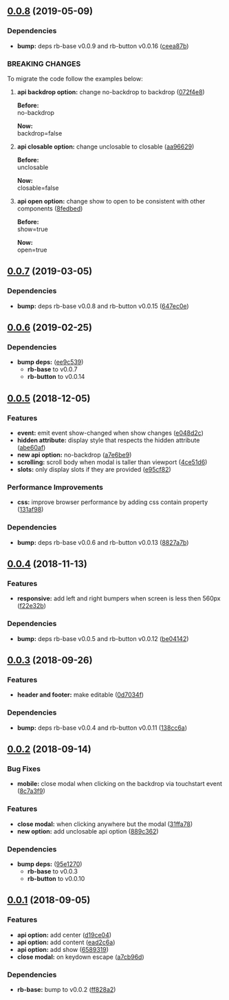 ## [0.0.8](https://github.com/rapid-build-ui/rb-modal/compare/v0.0.7...v0.0.8) (2019-05-09)


### Dependencies

* **bump:** deps rb-base v0.0.9 and rb-button v0.0.16 ([ceea87b](https://github.com/rapid-build-ui/rb-modal/commit/ceea87b))


### BREAKING CHANGES

To migrate the code follow the examples below:

1. **api backdrop option:** change no-backdrop to backdrop ([072f4e8](https://github.com/rapid-build-ui/rb-modal/commit/072f4e8))

	**Before:**  
	no-backdrop

	**Now:**  
	backdrop=false

2. **api closable option:** change unclosable to closable ([aa96629](https://github.com/rapid-build-ui/rb-modal/commit/aa96629))

	**Before:**  
	unclosable

	**Now:**  
	closable=false

3. **api open option:** change show to open to be consistent with other components ([8fedbed](https://github.com/rapid-build-ui/rb-modal/commit/8fedbed))

	**Before:**  
	show=true

	**Now:**  
	open=true



## [0.0.7](https://github.com/rapid-build-ui/rb-modal/compare/v0.0.6...v0.0.7) (2019-03-05)


### Dependencies

* **bump:** deps rb-base v0.0.8 and rb-button v0.0.15 ([647ec0e](https://github.com/rapid-build-ui/rb-modal/commit/647ec0e))



## [0.0.6](https://github.com/rapid-build-ui/rb-modal/compare/v0.0.5...v0.0.6) (2019-02-25)


### Dependencies

* **bump deps:** ([ee9c539](https://github.com/rapid-build-ui/rb-modal/commit/ee9c539))
	* **rb-base** to v0.0.7
	* **rb-button** to v0.0.14



## [0.0.5](https://github.com/rapid-build-ui/rb-modal/compare/v0.0.4...v0.0.5) (2018-12-05)


### Features

* **event:** emit event show-changed when show changes ([e048d2c](https://github.com/rapid-build-ui/rb-modal/commit/e048d2c))
* **hidden attribute:** display style that respects the hidden attribute ([abe60af](https://github.com/rapid-build-ui/rb-modal/commit/abe60af))
* **new api option:** no-backdrop ([a7e6be9](https://github.com/rapid-build-ui/rb-modal/commit/a7e6be9))
* **scrolling:** scroll body when modal is taller than viewport ([4ce51d6](https://github.com/rapid-build-ui/rb-modal/commit/4ce51d6))
* **slots:** only display slots if they are provided ([e95cf82](https://github.com/rapid-build-ui/rb-modal/commit/e95cf82))


### Performance Improvements

* **css:** improve browser performance by adding css contain property ([131af98](https://github.com/rapid-build-ui/rb-modal/commit/131af98))


### Dependencies

* **bump:** deps rb-base v0.0.6 and rb-button v0.0.13 ([8827a7b](https://github.com/rapid-build-ui/rb-modal/commit/8827a7b))



## [0.0.4](https://github.com/rapid-build-ui/rb-modal/compare/v0.0.3...v0.0.4) (2018-11-13)


### Features

* **responsive:** add left and right bumpers when screen is less then 560px ([f22e32b](https://github.com/rapid-build-ui/rb-modal/commit/f22e32b))


### Dependencies

* **bump:** deps rb-base v0.0.5 and rb-button v0.0.12 ([be04142](https://github.com/rapid-build-ui/rb-modal/commit/be04142))



## [0.0.3](https://github.com/rapid-build-ui/rb-modal/compare/v0.0.2...v0.0.3) (2018-09-26)


### Features

* **header and footer:** make editable ([0d7034f](https://github.com/rapid-build-ui/rb-modal/commit/0d7034f))


### Dependencies

* **bump:** deps rb-base v0.0.4 and rb-button v0.0.11 ([138cc6a](https://github.com/rapid-build-ui/rb-modal/commit/138cc6a))



## [0.0.2](https://github.com/rapid-build-ui/rb-modal/compare/v0.0.1...v0.0.2) (2018-09-14)


### Bug Fixes

* **mobile:** close modal when clicking on the backdrop via touchstart event ([8c7a3f9](https://github.com/rapid-build-ui/rb-modal/commit/8c7a3f9))


### Features

* **close modal:** when clicking anywhere but the modal ([31ffa78](https://github.com/rapid-build-ui/rb-modal/commit/31ffa78))
* **new option:** add unclosable api option ([889c362](https://github.com/rapid-build-ui/rb-modal/commit/889c362))


### Dependencies

* **bump deps:** ([95e1270](https://github.com/rapid-build-ui/rb-modal/commit/95e1270))
	* **rb-base** to v0.0.3
	* **rb-button** to v0.0.10



## [0.0.1](https://github.com/rapid-build-ui/rb-modal/compare/v0.0.0...v0.0.1) (2018-09-05)


### Features

* **api option:** add center ([d19ce04](https://github.com/rapid-build-ui/rb-modal/commit/d19ce04))
* **api option:** add content ([ead2c6a](https://github.com/rapid-build-ui/rb-modal/commit/ead2c6a))
* **api option:** add show ([6589319](https://github.com/rapid-build-ui/rb-modal/commit/6589319))
* **close modal:** on keydown escape ([a7cb96d](https://github.com/rapid-build-ui/rb-modal/commit/a7cb96d))


### Dependencies

* **rb-base:** bump to v0.0.2 ([ff828a2](https://github.com/rapid-build-ui/rb-modal/commit/ff828a2))



